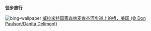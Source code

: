 
**徒步旅行**

![bing-wallpaper](https://www.bing.com/th?id=OHR.McKenzieRiverTrail_ZH-CN3786429850_1920x1080.jpg)
[威拉米特国家森林麦肯齐河步道上的桥，美国 (© Don Paulson/Danita Delimont)](https://www.bing.com/search?q=%E4%BF%84%E5%8B%92%E5%86%88%E5%B7%9E&amp;form=hpcapt&amp;mkt=zh-cn)
  